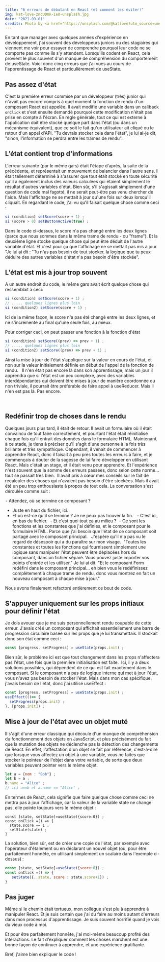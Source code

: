 ```yaml
---
title: "6 erreurs de débutant en React (et comment les éviter)"
img: kat-love-zncUDOR-Ie8-unsplash.jpg
date: "2021-09-01"
credits: Photo by <a href="https://unsplash.com/@katlove?utm_source=unsplash&utm_medium=referral&utm_content=creditCopyText">Kat Love</a> on <a href="https://unsplash.com/s/photos/despair?utm_source=unsplash&utm_medium=referral&utm_content=creditCopyText">Unsplash</a>
---
```

 En tant que manager avec quelques années d'expérience en développement, j'ai souvent des développeurs juniors ou des stagiaires qui viennent me voir pour essayer de comprendre pourquoi leur code ne se comporte pas comme ils s'y attendent. Lorsqu'ils codent en React, cela provient le plus souvent d'un manque de compréhension du comportement de useState. Voici donc cinq erreurs que j'ai vues au cours de l'apprentissage de React et particulièrement de useState.
 
## Pas assez d'état
C'est la première erreur commise par un développeur (très) junior qui n'avait pas encore compris à quel moment la  fonction de rendu d'un composant React est appelée. Il avait modifié une variable dans un callback `onClick` et s'est ensuite demandé pourquoi cette modification n'était pas prise en compte à l'écran. En règle générale, tout ce qui est externe à l'application doit être stocké quelque part dans l'état (ou dans un mécanisme équivalent), que ce soit le fait qu'un utilisateur ait cliqué ou le retour d'un appel d'API. "Tu devrais stocker cela dans l'état", je lui ai-je dit, "sinon, l'information se perdra entre les trames de rendu". 

## L'état contient trop d'informations
L'erreur suivante (par le même gars) était l'étape d'après, la suite de la précédente, et représentait un mouvement de balancier dans l'autre sens. Il était tellement déterminé à s'assurer que tout était stocké en toute sécurité qu'il a également inclus des valeurs calculées qui étaient simplement le résultat d'autres variables d'état. Bien sûr, s'il s'agissait simplement d'une question de code mal fagotté, il ne serait peut-être pas venu chercher de l'aide. Mais l'affichage ne se mettait à jour qu'une fois sur deux lorsqu'il cliquait. En regardant le code, j'ai vu qu'il faisait quelque chose comme ceci : 
```js
si (condition) setScore(score + 1) ;
si (score > 0) setButtonActive(true) ;
```
Dans le code ci-dessus, le score n'a pas changé entre les deux lignes (parce que nous sommes dans la même trame de rendu - ou "frame"). Et la deuxième ligne stocke quelque chose qui peut être déduit de l'autre variable d'état. Et c'est pour ça que l'affichage ne se mettait pas mis à jour. "Je lui ai dit : "Tu n'as pas besoin de tout stocker, la logique que tu peux déduire des autres variables d'état n'a pas besoin d'être stockée".


## L'état est mis à jour trop souvent
A un autre endroit du code, le même gars avait écrit quelque chose qui ressemblait à ceci: 

```js
si (condition) setScore(score + 1) ;
// ..... quelques lignes plus loin 
si (condition2) setScore(score + 1) ;
```
Ici de la même façon, le score n'a pas été changé entre les deux lignes, et ne s'incrémente au final qu'une seule fois, au mieux. 

Pour corriger ceci, on peut passer une fonction à la fonction d'état  
```js
si (condition) setScore((prev) => prev + 1) ;
// ..... quelques lignes plus loin 
si (condition2) setScore((prev) => prev + 1) ;
```

Ainsi la mise à jour de l'état s'applique sur la valeur en cours de l'état, et non sur la valeur initialement définie en début de l'appel de la fonction de rendu.
 
Il n'en était pas encore là dans son apprentissage, mais un jour il apprendra que si l'état est un peu complexe, avec des variables interdépendantes qui doivent être mises à jour de manière coordonnée ou non triviale, il pourrait être préférable de faire appel à useReducer. Mais il n'en est pas là. Pas encore.

 
## Redéfinir trop de choses dans le rendu
Quelques jours plus tard, il était de retour. Il avait un formulaire où il était convaincu de tout faire correctement, et pourtant l'état était réinitialisé chaque fois qu'il entrait des données dans le formulaire HTML. Maintenant, à ce stade, je tiens à préciser qu'il s'agit d'une personne à la fois très brillante et très sympathique. Cependant, il venait de commencer à apprendre React, donc il faisait à peu près toutes les erreurs à faire, et je commençais à douter de la sagesse de lui faire développer en utilisant React. Mais c'était un stage, et il était venu pour apprendre. Et l'expérience n'est souvent que la somme des erreurs passées, donc selon cette norme... tout se passait très bien. 
Il avait pris à cœur mes conseils sur le fait de recalculer des choses qui n'avaient pas besoin d'être stockées. Mais il avait été un peu trop enthousiaste à propos de tout cela. La conversation s'est déroulée comme suit :

 - Attendez, où se termine ce composant ? 
 - Juste en haut du fichier, ici. 
 - Et où est-ce qu'il se termine ? Je ne peux pas trouver la fin.  
 - C'est ici, en bas du fichier. 
 - Et c'est quoi tout ça au milieu ? 
 - Ce sont les fonctions et les constantes que j'ai définies, et le composant pour le formulaire HTML. Parce que j'ai besoin que l'état de ce composant soit partagé avec le composant principal.
 
J'espère qu'il n'a pas vu le regard de désespoir qui a du paraître sur mon visage. 
"Toutes les constantes et toutes les fonctions qui fournissent simplement une logique sans manipuler l'état peuvent être déplacées hors du composant, dans un fichier séparé. Vous pouvez juste importer vos points d'entrée et les utiliser." Je lui ai dit. "Et le composant Form redéfini dans le composant principal... eh bien vous le redéfinissez complètement à chaque trame de rendu, donc vous montrez en fait un nouveau composant à chaque mise à jour."

Nous avons finalement refactoré entièrement ce bout de code.

## S'appuyer uniquement sur les props initiaux pour définir l'état

Je dois avouer que je me suis personnellement rendu coupable de cette erreur. J'avais créé un composant qui affichait essentiellement une barre de progression circulaire basée sur les props que je lui transmettais. Il stockait donc son état comme ceci : 

```js
const [progress, setProgress] = useState(props.init) ;
```
Bien sûr, le problème ici est que tout changement dans les props n'affectera pas l'état, une fois que la première initialisation est faite. 
Ici, il y a deux solutions possibles, qui dépendent de ce qui est fait exactement dans le composant. Si le composant n'a pas de logique interne qui met à jour l'état, vous n'avez pas besoin de stocker l'état. Mais dans mon cas spécifique, j'avais besoin de l'état, donc j'ai utilisé useEffect :
```js
const [progress, setProgress] = useState(props.init) ;
useEffect(()=> { 
  setProgress(props.init) ;
}, [props.init]) ; 
```

## Mise à jour de l'état avec un objet muté
Il s'agit d'une erreur classique qui découle d'un manque de compréhension du fonctionnement des objets en JavaScript, et plus précisément du fait que la mutation des objets ne déclenche pas la détection des changements de React. En effet, l'affectation d'un objet se fait par référence, c'est-à-dire que lorsque vous affectez un objet à une variable, vous ne faites que stocker le pointeur de l'objet dans votre variable, de sorte que deux variables peuvent pointer vers le même objet.
```js
let a = {nom : "Bob"} ;
let b = a ;
b.name = "Alice" ;
// ici a==b et a.name == "Alice" ;
```
En termes de React, cela signifie que faire quelque chose comme ceci ne mettra pas à jour l'affichage, car la valeur de la variable state ne change pas, elle pointe toujours vers le même objet :
```
const [state, setState]=useState({score:0}) ;
const onClick =() => {
  state.score += 1 ;
  setState(state) ;
}
```
La solution, bien sûr, est de créer une copie de l'état, par exemple avec l'opérateur d'étalement ou en déclarant un nouvel objet (ou, pour être parfaitement honnête, en utilisant simplement un scalaire dans l'exemple ci-dessus) : 
```js
const [state, setState]=useState({score:0}) ;
const onClick =() => {
   setState({..state, score : state.score+1}) ;
}
```
## Pas juger

Même si le chemin était tortueux, mon collègue s'est plu à apprendre à manipuler React. Et je suis certain que j'ai du faire au moins autant d'erreurs dans mon processus d'apprentissage. Je suis souvent horrifié quand je vois du vieux code à moi. 

Et pour être parfaitement honnête, j'ai moi-même beaucoup profité des interactions. Le fait d'expliquer comment les choses marchent est une bonne façon de continuer à apprendre, et une expérience gratifiante.

Bref, j'aime bien expliquer le code !
